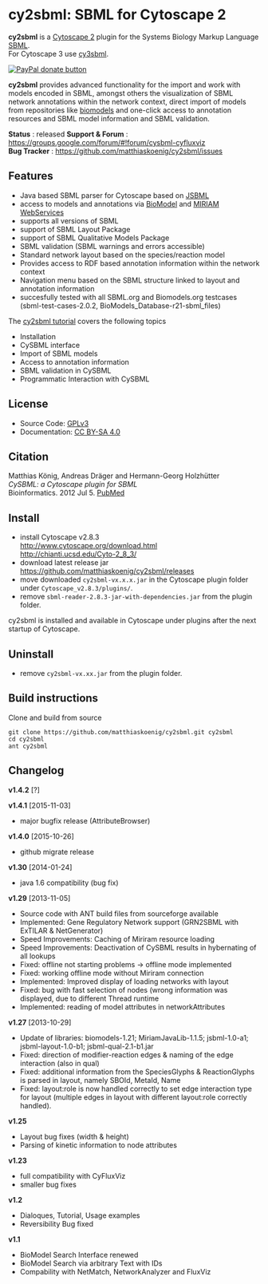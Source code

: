 # cy2sbml: SBML for Cytoscape 2

**cy2sbml** is a [Cytoscape 2](http://www.cytoscape.org) plugin for the Systems Biology Markup Language [SBML](http://www.sbml.org).  
For Cytoscape 3 use [cy3sbml](https://github.com/matthiaskoenig/cy3sbml).

<a href="https://www.paypal.com/cgi-bin/webscr?cmd=_s-xclick&amp;hosted_button_id=RYHNRJFBMWD5N" title="Donate to this project using Paypal"><img src="https://img.shields.io/badge/paypal-donate-yellow.svg" alt="PayPal donate button" /></a>

**cy2sbml** provides advanced functionality for the import and work with models encoded in SBML, amongst others the 
visualization of SBML network annotations within the network context, direct import of models from repositories like [biomodels](http://www.biomodels.org) and one-click access to annotation resources and SBML model information and SBML validation.

**Status** : released 
**Support & Forum** : https://groups.google.com/forum/#!forum/cysbml-cyfluxviz  
**Bug Tracker** : https://github.com/matthiaskoenig/cy2sbml/issues  

## Features
* Java based SBML parser for Cytoscape based on [JSBML](http://sourceforge.net/projects/jsbml/)
* access to models and annotations via [BioModel](http://www.biomodels.org/) and [MIRIAM WebServices](http://www.ebi.ac.uk/miriam/main/)
* supports all versions of SBML
* support of SBML Layout Package
* support of SBML Qualitative Models Package
* SBML validation (SBML warnings and errors accessible)
* Standard network layout based on the species/reaction model
* Provides access to RDF based annotation information within
  the network context
* Navigation menu based on the SBML structure linked to layout 
  and annotation information
* succesfully tested with all SBML.org and Biomodels.org testcases (sbml-test-cases-2.0.2, BioModels_Database-r21-sbml_files)

The [cy2sbml tutorial](./doc/tutorial/CySBML-v1.2-tutorial.pdf)  covers the following topics
* Installation
* CySBML interface
* Import of SBML models
* Access to annotation information
* SBML validation in CySBML
* Programmatic Interaction with CySBML

## License
* Source Code: [GPLv3](http://opensource.org/licenses/GPL-3.0)
* Documentation: [CC BY-SA 4.0](http://creativecommons.org/licenses/by-sa/4.0/)

## Citation
Matthias König, Andreas Dräger and Hermann-Georg Holzhütter  
*CySBML: a Cytoscape plugin for SBML*  
Bioinformatics. 2012 Jul 5. [PubMed](http://www.ncbi.nlm.nih.gov/pubmed/22772946) 

## Install
* install Cytoscape v2.8.3  
    http://www.cytoscape.org/download.html  
    http://chianti.ucsd.edu/Cyto-2_8_3/
* download latest release jar  
    https://github.com/matthiaskoenig/cy2sbml/releases
* move downloaded `cy2sbml-vx.x.x.jar` in the Cytoscape plugin folder under `Cytoscape_v2.8.3/plugins/`.
* remove `sbml-reader-2.8.3-jar-with-dependencies.jar` from the plugin folder.

cy2sbml is installed and available in Cytoscape under plugins after the next startup of Cytoscape.

## Uninstall
* remove `cy2sbml-vx.xx.jar` from the plugin folder.

## Build instructions
Clone and build from source
```
git clone https://github.com/matthiaskoenig/cy2sbml.git cy2sbml
cd cy2sbml
ant cy2sbml
```

## Changelog
**v1.4.2** [?]

**v1.4.1** [2015-11-03]
* major bugfix release (AttributeBrowser)

**v1.4.0** [2015-10-26]
* github migrate release

**v1.30** [2014-01-24]
* java 1.6 compatibility (bug fix)

**v1.29** [2013-11-05]  
* Source code with ANT build files from sourceforge available
* Implemented: Gene Regulatory Network support (GRN2SBML with ExTILAR & NetGenerator)
* Speed Improvements: Caching of Miriram resource loading
* Speed Improvements: Deactivation of CySBML results in hybernating of all lookups
* Fixed: offline not starting problems -> offline mode implemented
* Fixed: working offline mode without Miriram connection
* Implemented: Improved display of loading networks with layout
* Fixed: bug with fast selection of nodes (wrong information was displayed, due to 
		 different Thread runtime
* Implemented: reading of model attributes in networkAttributes

**v1.27** [2013-10-29]  
* Update of libraries: biomodels-1.21; MiriamJavaLib-1.1.5; 
			jsbml-1.0-a1; jsbml-layout-1.0-b1; jsbml-qual-2.1-b1.jar 
* Fixed: direction of modifier-reaction edges & naming of the edge interaction (also in qual)
* Fixed: additional information from the SpeciesGlyphs & ReactionGlyphs is parsed in layout, namely SBOId, MetaId, Name
* Fixed: layout:role is now handled correctly to set edge interaction type for layout (multiple
		edges in layout with different layout:role correctly handled).

**v1.25**
* Layout bug fixes (width & height)
* Parsing of kinetic information to node attributes

**v1.23**
* full compatibility with CyFluxViz
* smaller bug fixes

**v1.2**
* Dialoques, Tutorial, Usage examples
* Reversibility Bug fixed

**v1.1**
* BioModel Search Interface renewed
* BioModel Search via arbitrary Text with IDs
* Compability with NetMatch, NetworkAnalyzer and FluxViz
